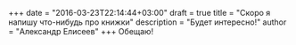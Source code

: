 +++
date = "2016-03-23T22:14:44+03:00"
draft = true
title = "Скоро я напишу что-нибудь про книжки"
description = "Будет интересно!"
author = "Александр Елисеев"
+++
Обещаю!